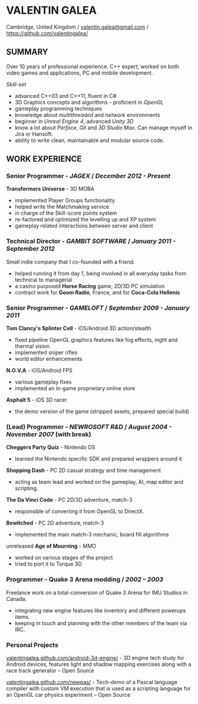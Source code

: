 ﻿# VALENTIN GALEA

Cambridge, United Kingdom / valentin.galea@gmail.com / https://github.com/valentingalea/

## SUMMARY

Over 10 years of professional experience. C++ expert, worked on both video games and applications, PC and mobile development. 

*Skill-set*
+ advanced C++03 and C++11, fluent in C#
+ 3D Graphics concepts and algorithms - proficient in _OpenGL_
+ gameplay programming techniques
+ knowledge about _multithreaded_ and _network_ environments
+ beginner in _Unreal Engine 4_, advanced _Unity 3D_
+ know a lot about _Perfoce_, _Git_ and _3D Studio Max_. Can manage myself in Jira or Hansoft.
+ ability to write clean, maintainable and modular source code.

## WORK EXPERIENCE

### Senior Programmer - *JAGEX* / *December 2012 - Present*
__Transformers Universe__ - 3D MOBA
+ implemented Player Groups functionality
+ helped write the Matchmaking service
+ in charge of the Skill-score points system
+ re-factored and optimized the levelling up and XP system
+ gameplay related interactions between server and client 
  
### Technical Director - *GAMBIT SOFTWARE* / *January 2011 - September 2012*
Small indie company that I co-founded with a friend.
+ helped running it from day 1, being involved in all everyday tasks from technical to managerial
+ a casino purposed __Horse Racing__ game, 2D/3D PC simulation
+ contract work for __Goom Radio__, France, and for __Coca-Cola Hellenic__

### Senior Programmer - *GAMELOFT* / *September 2009 - January 2011*
__Tom Clancy's Splinter Cell__ - iOS/Android 3D action/stealth
+ fixed pipeline OpenGL graphics features like fog effects, night and thermal vision
+ implemented sniper rifles
+ world editor enhancements

__N.O.V.A__ - iOS/Android FPS
+ various gameplay fixes
+ implemented an in-game proprietary online store

__Asphalt 5__ - iOS 3D racer
+ the demo version of the game (stripped assets, prepared special build)

### (Lead) Programmer - *NEWROSOFT R&D* / *August 2004 - November 2007* (with break)

__Cheggers Party Quiz__ - Nintendo DS
+ learned the Nintendo specific SDK and prepared wrappers around it

__Shopping Dash__ - PC 2D casual strategy and time management
+ acting as team lead and worked on the gameplay, AI, map editor and scripting.

__The Da Vinci Code__ - PC 2D/3D adventure, match-3
+ responsible of converting it from OpenGL to DirectX.

__Bewitched__ - PC 2D adventure, match-3
+ implemented the main match-3 mechanic, board fill algorithms

unreleased __Age of Mourning__ - MMO
+ worked on various stages of the project
+ tried to port it to Torque 3D

### Programmer - Quake 3 Arena modding / *2002 – 2003*

Freelance work on a total-conversion of Quake 3 Arena for IMU Studios in Canada.
+ integrating new engine features like inventory and different powerups items.
+ keeping in touch and planning with the other members of the team via IRC.

### Personal Projects

[valentingalea.github.com/android-3d-engine/](http://valentingalea.github.io/android-3d-engine/) - 3D engine tech study for Android devices, features light and shadow mapping exercises along with a race track generator – Open Source

[valentingalea.github.com/newpas/](http://valentingalea.github.io/newpas/) - Tech-demo of a Pascal language compiler with custom VM execution that is used as a scripting language for an OpenGL car physics experiment – Open Source
